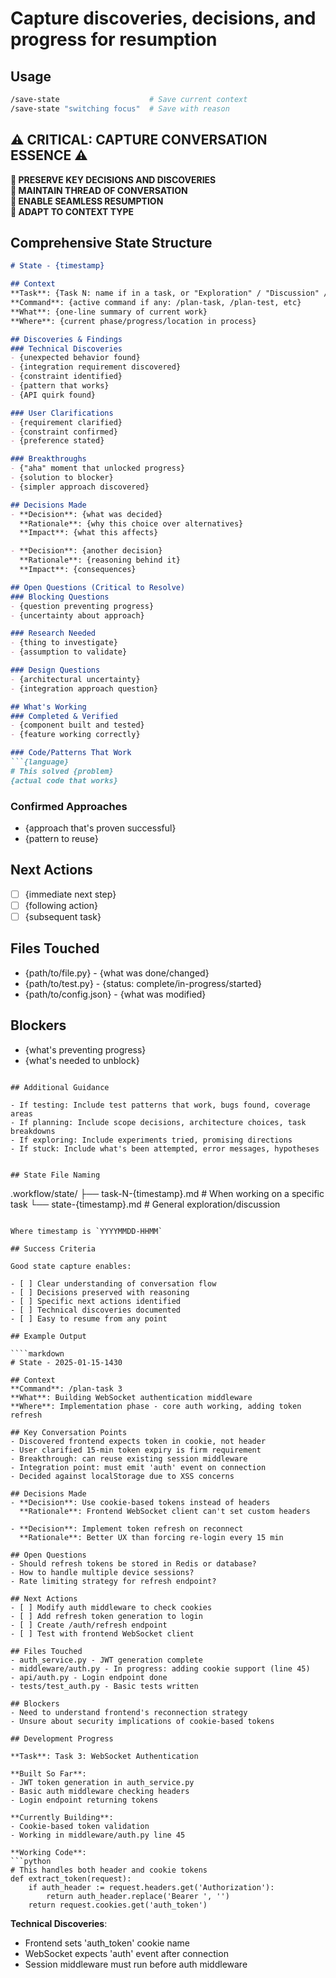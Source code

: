 # Capture discoveries, decisions, and progress for resumption

## Usage

```bash
/save-state                    # Save current context
/save-state "switching focus"  # Save with reason
```

## ⚠️ CRITICAL: CAPTURE CONVERSATION ESSENCE ⚠️

**🛑 PRESERVE KEY DECISIONS AND DISCOVERIES**  
**🛑 MAINTAIN THREAD OF CONVERSATION**  
**🛑 ENABLE SEAMLESS RESUMPTION**  
**🛑 ADAPT TO CONTEXT TYPE**

## Comprehensive State Structure

```markdown
# State - {timestamp}

## Context
**Task**: {Task N: name if in a task, or "Exploration" / "Discussion" / etc}
**Command**: {active command if any: /plan-task, /plan-test, etc}
**What**: {one-line summary of current work}
**Where**: {current phase/progress/location in process}

## Discoveries & Findings
### Technical Discoveries
- {unexpected behavior found}
- {integration requirement discovered}
- {constraint identified}
- {pattern that works}
- {API quirk found}

### User Clarifications
- {requirement clarified}
- {constraint confirmed}
- {preference stated}

### Breakthroughs
- {"aha" moment that unlocked progress}
- {solution to blocker}
- {simpler approach discovered}

## Decisions Made
- **Decision**: {what was decided}
  **Rationale**: {why this choice over alternatives}
  **Impact**: {what this affects}

- **Decision**: {another decision}
  **Rationale**: {reasoning behind it}
  **Impact**: {consequences}

## Open Questions (Critical to Resolve)
### Blocking Questions
- {question preventing progress}
- {uncertainty about approach}

### Research Needed
- {thing to investigate}
- {assumption to validate}

### Design Questions
- {architectural uncertainty}
- {integration approach question}

## What's Working
### Completed & Verified
- {component built and tested}
- {feature working correctly}

### Code/Patterns That Work
```{language}
# This solved {problem}
{actual code that works}
```

### Confirmed Approaches
- {approach that's proven successful}
- {pattern to reuse}

## Next Actions
- [ ] {immediate next step}
- [ ] {following action}
- [ ] {subsequent task}

## Files Touched
- {path/to/file.py} - {what was done/changed}
- {path/to/test.py} - {status: complete/in-progress/started}
- {path/to/config.json} - {what was modified}

## Blockers
- {what's preventing progress}
- {what's needed to unblock}
```

## Additional Guidance

- If testing: Include test patterns that work, bugs found, coverage areas
- If planning: Include scope decisions, architecture choices, task breakdowns  
- If exploring: Include experiments tried, promising directions
- If stuck: Include what's been attempted, error messages, hypotheses


## State File Naming

```
.workflow/state/
├── task-N-{timestamp}.md    # When working on a specific task
└── state-{timestamp}.md     # General exploration/discussion
```

Where timestamp is `YYYYMMDD-HHMM`

## Success Criteria

Good state capture enables:

- [ ] Clear understanding of conversation flow
- [ ] Decisions preserved with reasoning
- [ ] Specific next actions identified
- [ ] Technical discoveries documented
- [ ] Easy to resume from any point

## Example Output

````markdown
# State - 2025-01-15-1430

## Context
**Command**: /plan-task 3
**What**: Building WebSocket authentication middleware
**Where**: Implementation phase - core auth working, adding token refresh

## Key Conversation Points
- Discovered frontend expects token in cookie, not header
- User clarified 15-min token expiry is firm requirement
- Breakthrough: can reuse existing session middleware
- Integration point: must emit 'auth' event on connection
- Decided against localStorage due to XSS concerns

## Decisions Made
- **Decision**: Use cookie-based tokens instead of headers
  **Rationale**: Frontend WebSocket client can't set custom headers
  
- **Decision**: Implement token refresh on reconnect
  **Rationale**: Better UX than forcing re-login every 15 min

## Open Questions
- Should refresh tokens be stored in Redis or database?
- How to handle multiple device sessions?
- Rate limiting strategy for refresh endpoint?

## Next Actions
- [ ] Modify auth middleware to check cookies
- [ ] Add refresh token generation to login
- [ ] Create /auth/refresh endpoint
- [ ] Test with frontend WebSocket client

## Files Touched
- auth_service.py - JWT generation complete
- middleware/auth.py - In progress: adding cookie support (line 45)
- api/auth.py - Login endpoint done
- tests/test_auth.py - Basic tests written

## Blockers
- Need to understand frontend's reconnection strategy
- Unsure about security implications of cookie-based tokens

## Development Progress

**Task**: Task 3: WebSocket Authentication

**Built So Far**:
- JWT token generation in auth_service.py
- Basic auth middleware checking headers
- Login endpoint returning tokens

**Currently Building**:
- Cookie-based token validation
- Working in middleware/auth.py line 45

**Working Code**:
```python
# This handles both header and cookie tokens
def extract_token(request):
    if auth_header := request.headers.get('Authorization'):
        return auth_header.replace('Bearer ', '')
    return request.cookies.get('auth_token')
````

**Technical Discoveries**:

- Frontend sets 'auth_token' cookie name
- WebSocket expects 'auth' event after connection
- Session middleware must run before auth middleware